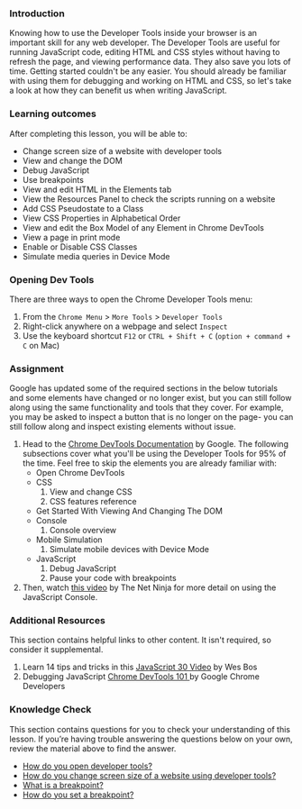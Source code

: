 ### Introduction
Knowing how to use the Developer Tools inside your browser is an important skill for any web developer. The Developer Tools are useful for running JavaScript code, editing HTML and CSS styles without having to refresh the page, and viewing performance data. They also save you lots of time. Getting started couldn't be any easier. You should already be familiar with using them for debugging and working on HTML and CSS, so let's take a look at how they can benefit us when writing JavaScript.

### Learning outcomes

After completing this lesson, you will be able to:

- Change screen size of a website with developer tools
- View and change the DOM
- Debug JavaScript 
- Use breakpoints
- View and edit HTML in the Elements tab
- View the Resources Panel to check the scripts running on a website 
- Add CSS Pseudostate to a Class
- View CSS Properties in Alphabetical Order
- View and edit the Box Model of any Element in Chrome DevTools
- View a page in print mode
- Enable or Disable CSS Classes
- Simulate media queries in Device Mode

### Opening Dev Tools

There are three ways to open the Chrome Developer Tools menu:

1. From the `Chrome Menu` > `More Tools` > `Developer Tools`
2. Right-click anywhere on a webpage and select `Inspect`
3. Use the keyboard shortcut `F12` or `CTRL + Shift + C` (`option + command + C` on Mac)

### Assignment

<div class="lesson-content__panel" markdown="1">

Google has updated some of the required sections in the below tutorials and some elements have changed or no longer exist, but you can still follow along using the same functionality and tools that they cover. For example, you may be asked to inspect a button that is no longer on the page- you can still follow along and inspect existing elements without issue.

1. Head to the [Chrome DevTools Documentation](https://developer.chrome.com/docs/devtools/) by Google. The following subsections cover what you'll be using the Developer Tools for 95% of the time.  Feel free to skip the elements you are already familiar with:
    - Open Chrome DevTools
    - CSS
        1. View and change CSS
        2. CSS features reference
    - Get Started With Viewing And Changing The DOM
    - Console
        1. Console overview
    - Mobile Simulation
        1. Simulate mobile devices with Device Mode
    - JavaScript
        1. Debug JavaScript
        2. Pause your code with breakpoints
 2. Then, watch [this video](https://www.youtube.com/watch?v=JzZFccCEgGA) by The Net Ninja for more detail on using the JavaScript Console.

</div>

### Additional Resources
This section contains helpful links to other content. It isn't required, so consider it supplemental.

1. Learn 14 tips and tricks in this [JavaScript 30 Video](https://www.youtube.com/watch?v=xkzDaKwinA8) by Wes Bos
2. Debugging JavaScript [Chrome DevTools 101 ](https://www.youtube.com/watch?v=H0XScE08hy8) by Google Chrome Developers

### Knowledge Check 
This section contains questions for you to check your understanding of this lesson. If you’re having trouble answering the questions below on your own, review the material above to find the answer.

- <a class="knowledge-check-link" href="#opening-dev-tools"> How do you open developer tools? </a>
- <a class="knowledge-check-link" href="https://developer.chrome.com/docs/devtools/device-mode/"> How do you change screen size of a website using developer tools?</a>
- <a class="knowledge-check-link" href="https://developer.chrome.com/docs/devtools/javascript/breakpoints/">What is a breakpoint?</a>
- <a class="knowledge-check-link" href="https://developer.chrome.com/docs/devtools/javascript/breakpoints/#loc">How do you set a breakpoint?</a>

